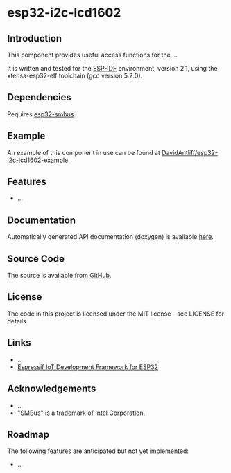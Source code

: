 # esp32-i2c-lcd1602

## Introduction

This component provides useful access functions for the ...

It is written and tested for the [ESP-IDF](https://github.com/espressif/esp-idf) environment, version 2.1, using the xtensa-esp32-elf toolchain (gcc version 5.2.0).

## Dependencies

Requires [esp32-smbus](https://github.com/DavidAntliff/esp32-smbus).

## Example

An example of this component in use can be found at [DavidAntliff/esp32-i2c-lcd1602-example](https://github.com/DavidAntliff/esp32-i2c-lcd1602-example)

## Features

 * ...

## Documentation

Automatically generated API documentation (doxygen) is available [here](https://davidantliff.github.io/esp32-i2c-lcd1602/index.html).

## Source Code

The source is available from [GitHub](https://www.github.com/DavidAntliff/esp32-i2c-lcd1602).

## License

The code in this project is licensed under the MIT license - see LICENSE for details.

## Links

 * ...
 * [Espressif IoT Development Framework for ESP32](https://github.com/espressif/esp-idf)
 
## Acknowledgements

 * ...
 * "SMBus" is a trademark of Intel Corporation.

## Roadmap

The following features are anticipated but not yet implemented:

 * ...


 
